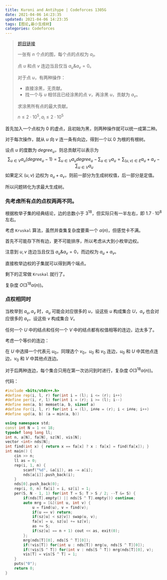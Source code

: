 ```yaml
---
title: Kuroni and Antihype | Codeforces 1305G
date: 2021-04-06 14:23:35
updated: 2021-04-06 14:23:35
tags: [图论,最小生成树]
categories: Codeforces
---
```

> [题目链接](https://codeforces.com/contest/1305/problem/G)
>
> 一张有 $n$ 个点的图，每个点的点权为 $a_i$。
>
> 点 $u$ 和点 $v$ 连边当且仅当 $a_u \& a_v = 0$。
>
> 对于点 $u$，有两种操作：
>
> - 直接涂黑，无贡献。
> - 找一个与 $u$ 相邻且已经涂黑的点 $v$，再涂黑 $u$，贡献为 $a_v$。
>
> 求涂黑所有点的最大贡献。
>
> $n \le 2 \cdot 10^5,a_i \le 2 \cdot 10^5$

首先加入一个点权为 $0$ 的虚点，且初始为黑，则两种操作就可以统一成第二种。

对于每次操作，就从 $u$ 向 $v$ 连一条有向边，得到一个以 $0$ 为根的有根树。

设点 $u$ 的度数为 $degree_u$，则总贡献可以表示为
$$
\sum_{u \in V}a_u(degree_u-1)=\sum_{u \in V}a_udegree_u-\sum_{u \in V}a_u = \sum_{(u,v) \in E}a_u + a_v - \sum_{u \in V}a_u
$$
如果定义 $(u,v)$ 边权为 $a_u + a_v$，则前一部分为生成树权值，后一部分是定值。

所以问题转化为求最大生成树。

### 先考虑所有点的点权两两不同。

根据枚举子集的经典结论，边的总数小于 $3^{18}$，但实际只有一半左右，即 $1.7 \cdot 10^8$ 左右。

考虑 ```Kruskal``` 算法，虽然并查集复杂度要乘一个 $\alpha(n)$，但感觉卡不满。

首先不可能存下所有边，更不可能排序，所以考虑从大到小枚举边权。

注意到 $u,v$ 连边当且仅当 $a_u \& a_v = 0$，而边权为 $a_u + a_v$。

直接枚举边权的子集就可以得到两个端点。

剩下的正常做  ```Kruskal``` 就行了。

复杂度 $O(3^{18}\alpha(n))$。

### 点权相同时

当枚举到 $a_u,a_v$ 时，$a_u$ 可能会对应很多的 $u$，设这些 $u$ 构成集合 $U$，$a_v$ 也会对应很多的 $a_v$，设这些 $v$ 构成集合 $V$。

任何一个 $U$ 中的结点和任何一个 $V$ 中的结点都有权值相等的连边，边太多了。

考虑一个等价的连边：

在 $U$ 中选择一个代表元 $u_0$，同理选个 $v_0$，$u_0$ 和 $v_0$ 连边，$u_0$ 和 $U$ 中其他点连边，$v_0$ 和 $V$ 中其他点连边。

对于后两种连边，每个集合只用在第一次访问到时进行，复杂度 $O(3^{18}\alpha(n))$。

代码：

```cpp
#include <bits/stdc++.h>
#define rep(i, l, r) for(int i = (l); i <= (r); i++)
#define per(i, r, l) for(int i = (r); i >= (l); i--)
#define mem(a, b) memset(a, b, sizeof a)
#define For(i, l, r) for(int i = (l), i##e = (r); i < i##e; i++)
#define upd(a, b) (a = min(a, b))

using namespace std;
const int N = 1 << 18;
typedef long long ll;
int n, a[N], fa[N], sz[N], vis[N];
vector <int> nds[N];
int find(int x) { return x == fa[x] ? x : fa[x] = find(fa[x]); }
int main() {
    cin >> n;
    ll as = 0;
    rep(i, 1, n) {
        scanf("%d", &a[i]), as -= a[i];
        nds[a[i]].push_back(i);
    }
    nds[0].push_back(0);
    rep(i, 0, n) fa[i] = i, sz[i] = 1;
    per(S, N - 1, 1) for(int T = S; T > S / 2; --T &= S) {
        if(nds[T].empty() || nds[S ^ T].empty()) continue;
        auto mrg = [&](int u, int v) {
            u = find(u), v = find(v);
            if(u == v) return;
            if(sz[u] < sz[v]) swap(u, v);
            fa[v] = u, sz[u] += sz[v];
            as += S;
            if(sz[u] == n + 1) cout << as, exit(0);
        };
        mrg(nds[T][0], nds[S ^ T][0]);
        if(!vis[T]) for(int u : nds[T]) mrg(u, nds[S ^ T][0]);
        if(!vis[S ^ T]) for(int v : nds[S ^ T]) mrg(nds[T][0], v);
        vis[T] = vis[S ^ T] = 1;
    }
    puts("0");
    return 0;
}
```